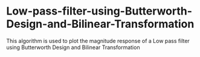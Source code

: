 # Low-pass-filter-using-Butterworth-Design-and-Bilinear-Transformation
This algorithm is used to plot the magnitude response of a Low pass filter using Butterworth Design and Bilinear Transformation
